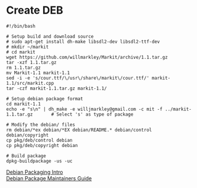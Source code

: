 # Create DEB

```
#!/bin/bash

# Setup build and download source
# sudo apt-get install dh-make libsdl2-dev libsdl2-ttf-dev
# mkdir ~/markit
# cd markit
wget https://github.com/willmarkley/Markit/archive/1.1.tar.gz
tar -xzf 1.1.tar.gz
rm 1.1.tar.gz
mv Markit-1.1 markit-1.1
sed -i -e 's/cour.ttf/\/usr\/share\/markit\/cour.ttf/' markit-1.1/src/markit.cpp
tar -czf markit-1.1.tar.gz markit-1.1/

# Setup debian package format
cd markit-1.1
echo -e "s\n" | dh_make -e willjmarkley@gmail.com -c mit -f ../markit-1.1.tar.gz       # Select 's' as type of package

# Modify the debian/ files
rm debian/*ex debian/*EX debian/README.* debian/control debian/copyright 
cp pkg/deb/control debian
cp pkg/deb/copyright debian

# Build package
dpkg-buildpackage -us -uc
```

[Debian Packaging Intro](https://wiki.debian.org/IntroDebianPackaging)  
[Debian Package Maintainers Guide](https://www.debian.org/doc/manuals/maint-guide/)  
